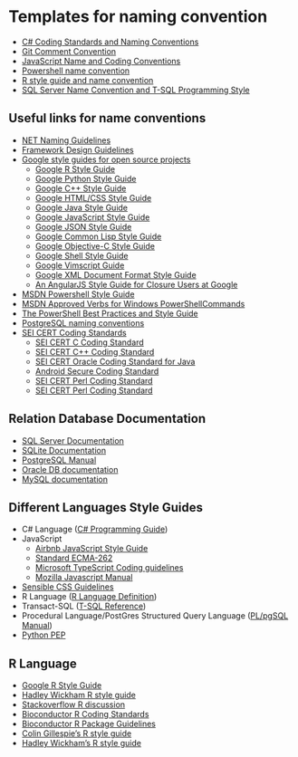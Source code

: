 # Templates for naming convention
 - [C# Coding Standards and Naming Conventions](C%23%20Coding%20Standards%20and%20Naming%20Conventions.md)
 - [Git Comment Convention](Git%20Comment%20Convention.md)
 - [JavaScript Name and Coding Conventions](JavaScript%20Name%20and%20Coding%20Conventions.md)
 - [Powershell name convention](Powershell.md)
 - [R style guide and name convention](R%20style%20uide%20and%20name%20convention.md)
 - [SQL Server Name Convention and T-SQL Programming Style](SQL%20Server%20Name%20Convention%20and%20T-SQL%20Programming%20Style.md)

## Useful links for name conventions
 - [NET Naming Guidelines][1]
 - [Framework Design Guidelines][2]
 - [Google style guides for open source projects](https://github.com/google/styleguide)
   - [Google R Style Guide][3]
   - [Google Python Style Guide][4]
   - [Google C++ Style Guide](https://google.github.io/styleguide/cppguide.html)
   - [Google HTML/CSS Style Guide](https://google.github.io/styleguide/htmlcssguide.html)
   - [Google Java Style Guide](https://google.github.io/styleguide/javaguide.html)
   - [Google JavaScript Style Guide](https://google.github.io/styleguide/jsguide.html)
   - [Google JSON Style Guide](https://google.github.io/styleguide/jsoncstyleguide.xml)
   - [Google Common Lisp Style Guide](https://google.github.io/styleguide/lispguide.xml)
   - [Google Objective-C Style Guide](https://github.com/google/styleguide/blob/gh-pages/objcguide.md)
   - [Google Shell Style Guide](https://google.github.io/styleguide/shell.xml)
   - [Google Vimscript Guide](https://google.github.io/styleguide/vimscriptfull.xml)
   - [Google XML Document Format Style Guide](https://google.github.io/styleguide/xmlstyle.html)
   - [An AngularJS Style Guide for Closure Users at Google](https://google.github.io/styleguide/angularjs-google-style.html)  
 - [MSDN Powershell Style Guide][5]
 - [MSDN Approved Verbs for Windows PowerShellCommands][6]
 - [The PowerShell Best Practices and Style Guide](https://github.com/PoshCode/PowerShellPracticeAndStyle)
 - [PostgreSQL naming conventions](https://stackoverflow.com/q/2878248/2298061)
 - [SEI CERT Coding Standards](https://wiki.sei.cmu.edu/confluence/display/HOME)
   - [SEI CERT C Coding Standard](https://wiki.sei.cmu.edu/confluence/display/c/SEI+CERT+C+Coding+Standard)
   - [SEI CERT C++ Coding Standard](https://wiki.sei.cmu.edu/confluence/pages/viewpage.action?pageId=88046682)
   - [SEI CERT Oracle Coding Standard for Java](https://wiki.sei.cmu.edu/confluence/display/java/SEI+CERT+Oracle+Coding+Standard+for+Java)
   - [Android Secure Coding Standard](https://wiki.sei.cmu.edu/confluence/display/android/Android+Secure+Coding+Standard)
   - [SEI CERT Perl Coding Standard](https://wiki.sei.cmu.edu/confluence/display/perl/SEI+CERT+Perl+Coding+Standard)
   - [SEI CERT Perl Coding Standard](https://wiki.sei.cmu.edu/confluence/display/perl/SEI+CERT+Perl+Coding+Standard)
   

## Relation Database Documentation
 - [SQL Server Documentation][7]
 - [SQLite Documentation][8]
 - [PostgreSQL Manual][9]
 - [Oracle DB documentation][10]
 - [MySQL documentation][11]

## Different Languages Style Guides
 - C# Language ([C# Programming Guide])
 - JavaScript
    - [Airbnb JavaScript Style Guide](https://github.com/airbnb/javascript)
    - [Standard ECMA-262](http://www.ecma-international.org/publications/standards/Ecma-262.htm)
    - [Microsoft TypeScript Coding guidelines](https://github.com/Microsoft/TypeScript/wiki/Coding-guidelines)
    - [Mozilla Javascript Manual](https://developer.mozilla.org/en-US/docs/Web/JavaScript)
 - [Sensible CSS Guidelines](https://github.com/chris-pearce/css-guidelines)
 - R Language ([R Language Definition])
 - Transact-SQL ([T-SQL Reference])
 - Procedural Language/PostGres Structured Query Language ([PL/pgSQL Manual])
 - [Python PEP](https://www.python.org/dev/peps/pep-0008/)

## R Language
 - [Google R Style Guide][3]
 - [Hadley Wickham R style guide](http://r-pkgs.had.co.nz/style.html)
 - [Stackoverflow R discussion](http://stackoverflow.com/questions/10013545/are-there-any-official-naming-conventions-for-r)
 - [Bioconductor R Coding Standards](http://bioconductor.org/developers/how-to/coding-style/)
 - [Bioconductor R Package Guidelines](http://bioconductor.org/developers/package-guidelines/)
 - [Colin Gillespie’s R style guide](http://csgillespie.wordpress.com/2010/11/23/r-style-guide/)
 - [Hadley Wickham’s R style guide](http://stat405.had.co.nz/r-style.html)

[1]:https://docs.microsoft.com/en-us/dotnet/standard/design-guidelines/naming-guidelines
[2]:https://docs.microsoft.com/en-us/dotnet/standard/design-guidelines
[3]:https://google.github.io/styleguide/Rguide.xml
[4]:https://github.com/google/styleguide/blob/gh-pages/pyguide.md
[5]:http://msdn.microsoft.com/en-us/library/dd878270%28v=vs.85%29.aspx
[6]:http://msdn.microsoft.com/en-us/library/ms714428%28v=vs.85%29.aspx

[7]:https://docs.microsoft.com/sql/sql-server/sql-server-technical-documentation
[8]:https://www.sqlite.org/docs.html
[9]:http://www.postgresql.org/docs/current/static/
[10]:https://docs.oracle.com/en/database/database.html
[11]:http://docs.oracle.com/cd/E17952_01/index.html

[C# Programming Guide]:http://msdn.microsoft.com/ru-ru/library/67ef8sbd.aspx
[R Language Definition]:http://cran.r-project.org/doc/manuals/R-lang.html
[T-SQL Reference]:https://docs.microsoft.com/en-us/sql/t-sql/language-reference
[PL/pgSQL Manual]:https://www.postgresql.org/docs/manuals/
